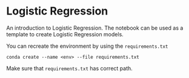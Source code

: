 # Logistic Regression
An introduction to Logistic Regression. The notebook can be used as a template to create Logistic Regression models.

You can recreate the environment by using the `requirements.txt`

`conda create --name <env> --file requirements.txt`

Make sure that `requirements.txt` has correct path.
